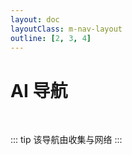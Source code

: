 ```yaml
---
layout: doc
layoutClass: m-nav-layout
outline: [2, 3, 4]
---
```


<script setup>
import MNavLinks from './components/MNavLinks.vue'

import { NAV_DATA } from './data'
</script>
<style src="./index.scss"></style>

# AI 导航

<MNavLinks v-for="{title, items} in NAV_DATA" :title="title" :items="items"/>

<br />

::: tip
该导航由收集与网络
:::
